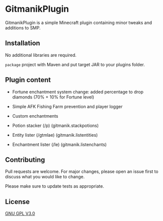 # GitmanikPlugin

GitmanikPlugin is a simple Minecraft plugin containing minor tweaks and additions to SMP.

## Installation

No additional libraries are required.

```package``` project with Maven and put target JAR to your plugins folder.

## Plugin content

- Fortune enchantment system change: added percentage to drop diamonds (70% + 10% for Fortune level)
- Simple AFK Fishing Farm prevention and player logger
- Custom enchantments

- Potion stacker (/p) (gitmanik.stackpotions)
- Entity lister (/gtmlae) (gitmanik.listentities)
- Enchantment lister (/le) (gitmanik.listenchants)



## Contributing
Pull requests are welcome. For major changes, please open an issue first to discuss what you would like to change.

Please make sure to update tests as appropriate.

## License
[GNU GPL V3.0](https://choosealicense.com/licenses/gpl-3.0/)